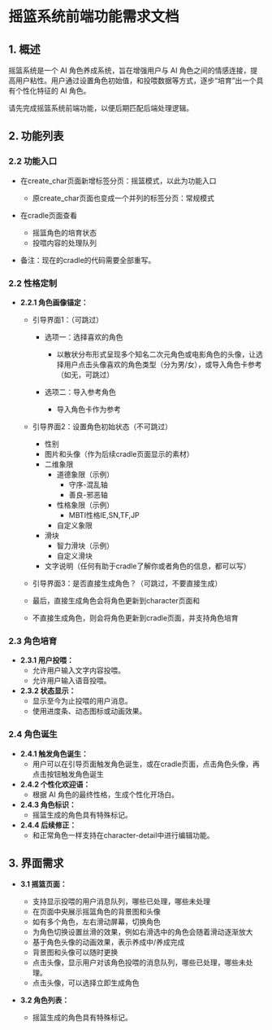
# 摇篮系统前端功能需求文档

## 1. 概述

摇篮系统是一个 AI 角色养成系统，旨在增强用户与 AI 角色之间的情感连接，提高用户粘性。用户通过设置角色初始值，和投喂数据等方式，逐步“培育”出一个具有个性化特征的 AI 角色。

请先完成摇篮系统前端功能，以便后期匹配后端处理逻辑。

## 2. 功能列表

### 2.2 功能入口

*   在create_char页面新增标签分页：摇篮模式，以此为功能入口
    *   原create_char页面也变成一个并列的标签分页：常规模式

*   在cradle页面查看
    *   摇篮角色的培育状态
    *   投喂内容的处理队列
    
*   备注：现在的cradle的代码需要全部重写。


### 2.2 性格定制


*   **2.2.1 角色画像锚定：**
    *   引导界面1：（可跳过）
        *   选项一：选择喜欢的角色       
            *   以散状分布形式呈现多个知名二次元角色或电影角色的头像，让选择用户点击头像喜欢的角色类型（分为男/女），或导入角色卡参考（如无，可跳过）        

        *   选项二：导入参考角色
            *   导入角色卡作为参考

    *   引导界面2：设置角色初始状态（不可跳过）
        *   性别  
        *   图片和头像（作为后续cradle页面显示的素材）
        *   二维象限        
            *   道德象限（示例）
                *   守序-混乱轴
                *   善良-邪恶轴
            *   性格象限（示例）
                *   MBTI性格IE,SN,TF,JP
            *   自定义象限
        *   滑块
            *   智力滑块（示例）
            *   自定义滑块
        *   文字说明（任何有助于cradle了解你或者角色的信息，都可以写）    
    *   引导界面3：是否直接生成角色？（可跳过，不要直接生成）
    *   最后，直接生成角色会将角色更新到character页面和
    *   不直接生成角色，则会将角色更新到cradle页面，并支持角色培育

### 2.3 角色培育

*   **2.3.1 用户投喂：**
    *   允许用户输入文字内容投喂。
    *   允许用户输入语音投喂。
*   **2.3.2 状态显示：**
    *   显示至今为止投喂的用户消息。
    *   使用进度条、动态图标或动画效果。

### 2.4 角色诞生
*   **2.4.1 触发角色诞生：**
    *   用户可以在引导页面触发角色诞生，或在cradle页面，点击角色头像，再点击按钮触发角色诞生
*   **2.4.2 个性化欢迎语：**
    *   根据 AI 角色的最终性格，生成个性化开场白。
*   **2.4.3 角色标识：**
    *   摇篮生成的角色具有特殊标记。
*   **2.4.4 后续修正：**
    *   和正常角色一样支持在character-detail中进行编辑功能。


## 3. 界面需求

*   **3.1 摇篮页面：**
    *   支持显示投喂的用户消息队列，哪些已处理，哪些未处理
    *   在页面中央展示摇篮角色的背景图和头像 
    *   如有多个角色，左右滑动屏幕，切换角色
    *   为角色切换设置丝滑的效果，例如右滑选中的角色会随着滑动逐渐放大    
    *   基于角色头像的动画效果，表示养成中/养成完成
    *   背景图和头像可以随时更换
    *   点击头像，显示用户对该角色投喂的消息队列，哪些已处理，哪些未处理。
    *   点击头像，可以选择立即生成角色

*   **3.2 角色列表：**
    *   摇篮生成的角色具有特殊标记。






